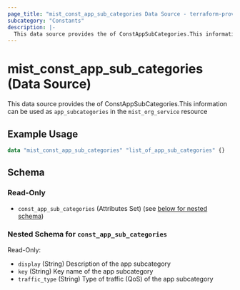 ```yaml
---
page_title: "mist_const_app_sub_categories Data Source - terraform-provider-mist"
subcategory: "Constants"
description: |-
  This data source provides the of ConstAppSubCategories.This information can be used as app_subcategories in the mist_org_service resource
---
```


# mist_const_app_sub_categories (Data Source)

This data source provides the of ConstAppSubCategories.This information can be used as `app_subcategories` in the `mist_org_service` resource


## Example Usage

```terraform
data "mist_const_app_sub_categories" "list_of_app_sub_categories" {}
```

<!-- schema generated by tfplugindocs -->
## Schema

### Read-Only

- `const_app_sub_categories` (Attributes Set) (see [below for nested schema](#nestedatt--const_app_sub_categories))

<a id="nestedatt--const_app_sub_categories"></a>
### Nested Schema for `const_app_sub_categories`

Read-Only:

- `display` (String) Description of the app subcategory
- `key` (String) Key name of the app subcategory
- `traffic_type` (String) Type of traffic (QoS) of the app subcategory